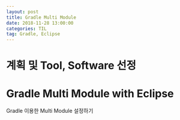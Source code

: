 ```yaml
---
layout: post
title: Gradle Multi Module
date: 2018-11-28 13:00:00
categories: TIL
tag: Gradle, Eclipse
---
```

# 계획 및 Tool, Software 선정


# Gradle Multi Module with Eclipse
Gradle 이용한 Multi Module 설정하기